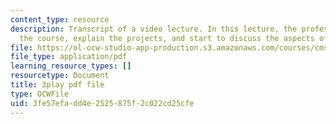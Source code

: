 ```yaml
---
content_type: resource
description: Transcript of a video lecture. In this lecture, the professors introduce
  the course, explain the projects, and start to discuss the aspects of various games.
file: https://ol-ocw-studio-app-production.s3.amazonaws.com/courses/cms-611j-creating-video-games-fall-2014/3fe57efadd4e2525875f2c022cd25cfe_pfDfriSjFbY.pdf
file_type: application/pdf
learning_resource_types: []
resourcetype: Document
title: 3play pdf file
type: OCWFile
uid: 3fe57efa-dd4e-2525-875f-2c022cd25cfe
---
```

